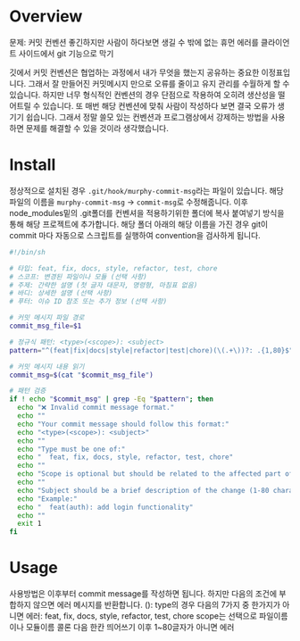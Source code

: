 # Overview
문제: 커밋 컨벤션 좋긴하지만 사람이 하다보면 생길 수 밖에 없는 휴먼 에러를 클라이언트 사이드에서 git 기능으로 막기

깃에서 커밋 컨벤션은 협업하는 과정에서 내가 무엇을 했는지 공유하는 중요한 이정표입니다. 그래서 잘 만들어진 커밋메시지 만으로 오류를 줄이고 유지 관리를 수월하게 할 수 있습니다. 하지만 너무 형식적인 컨벤션의 경우 단점으로 작용하여 오히려 생산성을 떨어트릴 수 있습니다. 또 매번 해당 컨벤션에 맞춰 사람이 작성하다 보면 결국 오류가 생기기 쉽습니다. 그래서 정말 쓸모 있는 컨벤션과 프로그램상에서 강제하는 방법을 사용하면 문제를 해결할 수 있을 것이라 생각했습니다.


# Install
정상적으로 설치된 경우 `.git/hook/murphy-commit-msg`라는 파일이 있습니다. 해당 파일의 이름을
`murphy-commit-msg` -> `commit-msg`로 수정해줍니다.
이후 node_modules밑의 .git폴더를 컨벤셔을 적용하기위한 폴더에 복사 붙여넣기 방식을 통해 해당 프로젝트에 추가합니다.
해당 폴더 아래의 해당 이름을 가진 경우 git이 commit 마다 자동으로 스크립트를 실행하여 convention을 검사하게 됩니다.

```sh
#!/bin/sh

# 타입: feat, fix, docs, style, refactor, test, chore
# 스코프: 변경된 파일이나 모듈 (선택 사항)
# 주제: 간략한 설명 (첫 글자 대문자, 명령형, 마침표 없음)
# 바디: 상세한 설명 (선택 사항)
# 푸터: 이슈 ID 참조 또는 추가 정보 (선택 사항)

# 커밋 메시지 파일 경로
commit_msg_file=$1

# 정규식 패턴: <type>(<scope>): <subject>
pattern="^(feat|fix|docs|style|refactor|test|chore)(\(.+\))?: .{1,80}$"

# 커밋 메시지 내용 읽기
commit_msg=$(cat "$commit_msg_file")

# 패턴 검증
if ! echo "$commit_msg" | grep -Eq "$pattern"; then
  echo "❌ Invalid commit message format."
  echo ""
  echo "Your commit message should follow this format:"
  echo "<type>(<scope>): <subject>"
  echo ""
  echo "Type must be one of:"
  echo "  feat, fix, docs, style, refactor, test, chore"
  echo ""
  echo "Scope is optional but should be related to the affected part of the codebase."
  echo ""
  echo "Subject should be a brief description of the change (1-80 characters)."
  echo "Example:"
  echo "  feat(auth): add login functionality"
  echo ""
  exit 1
fi

```



# Usage
사용방법은 이후부터  commit message를 작성하면 됩니다.
하지만 다음의 조건에 부합하지 않으면 에러 메시지를 반환합니다.
<type>(<scope>): <subject>
type의 경우 다음의 7가지 중 한가지가 아니면 에러: feat, fix, docs, style, refactor, test, chore
scope는 선택으로 파일이름이나 모듈이름
콜론 다음 한칸 띄어쓰기
이후 1~80글자가 아니면 에러